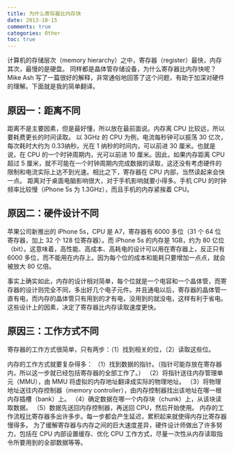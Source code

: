 ```yaml
---
title: 为什么寄存器比内存快
date: 2013-10-15
comments: true
categories: Other
toc: true 
---
```


计算机的存储层次（memory hierarchy）之中，寄存器（register）最快，内存其次，最慢的是硬盘。
同样都是晶体管存储设备，为什么寄存器比内存快呢？
Mike Ash 写了一篇很好的解释，非常通俗地回答了这个问题，有助于加深对硬件的理解。下面就是我的简单翻译。
<!--more-->

## 原因一：距离不同
距离不是主要因素，但是最好懂，所以放在最前面说。内存离 CPU 比较远，所以要耗费更长的时间读取。
以 3GHz 的 CPU 为例，电流每秒钟可以振荡 30 亿次，每次耗时大约为 0.33纳秒。光在 1 纳秒的时间内，可以前进 30 厘米。也就是说，在 CPU 的一个时钟周期内，光可以前进 10 厘米。因此，如果内存距离 CPU 超过 5 厘米，就不可能在一个时钟周期内完成数据的读取，这还没有考虑硬件的限制和电流实际上达不到光速。相比之下，寄存器在 CPU 内部，当然读起来会快一点。
距离对于桌面电脑影响很大，对于手机影响就要小得多。手机 CPU 的时钟频率比较慢（iPhone 5s 为 1.3GHz），而且手机的内存紧挨着 CPU。

## 原因二：硬件设计不同
苹果公司新推出的 iPhone 5s，CPU 是 A7，寄存器有 6000 多位（31 个 64 位寄存器，加上 32 个 128 位寄存器）。而 iPhone 5s 的内存是 1GB，约为 80 亿位（bit）。这意味着，高性能、高成本、高耗电的设计可以用在寄存器上，反正只有 6000 多位，而不能用在内存上。因为每个位的成本和能耗只要增加一点点，就会被放大 80 亿倍。

事实上确实如此，内存的设计相对简单，每个位就是一个电容和一个晶体管，而寄存器的设计则完全不同，多出好几个电子元件。并且通电以后，寄存器的晶体管一直有电，而内存的晶体管只有用到的才有电，没用到的就没电，这样有利于省电。这些设计上的因素，决定了寄存器比内存读取速度更快。

## 原因三：工作方式不同
寄存器的工作方式很简单，只有两步：（1）找到相关的位，（2）读取这些位。

内存的工作方式就要复杂得多：
（1）找到数据的指针。（指针可能存放在寄存器内，所以这一步就已经包括寄存器的全部工作了。）
（2）将指针送往内存管理单元（MMU），由 MMU 将虚拟的内存地址翻译成实际的物理地址。
（3）将物理地址送往内存控制器（memory controller），由内存控制器找出该地址在哪一根内存插槽（bank）上。
（4）确定数据在哪一个内存块（chunk）上，从该块读取数据。
（5）数据先送回内存控制器，再送回 CPU，然后开始使用。
内存的工作流程比寄存器多出许多步。每一步都会产生延迟，累积起来就使得内存比寄存器慢得多。
为了缓解寄存器与内存之间的巨大速度差异，硬件设计师做出了许多努力，包括在 CPU 内部设置缓存、优化 CPU 工作方式，尽量一次性从内存读取指令所要用到的全部数据等等。
